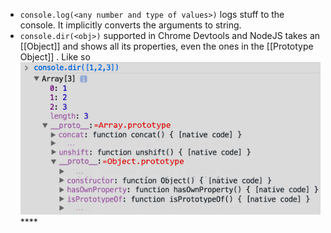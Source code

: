 - ``console.log(<any number and type of values>)`` logs stuff to the console. It implicitly converts the arguments to string.
- ``console.dir(<obj>)`` supported in Chrome Devtools and NodeJS takes an [[Object]] and shows all its properties, even the ones in the [[Prototype Object]] . 
  Like so
  ![image.png](../assets/image_1686712854181_0.png)****
